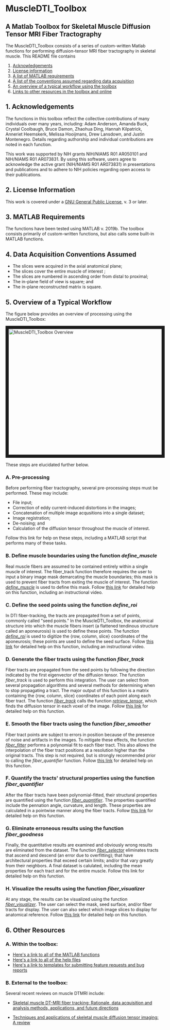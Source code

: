 # MuscleDTI_Toolbox
## A Matlab Toolbox for Skeletal Muscle Diffusion Tensor MRI Fiber Tractography 

The MuscleDTI_Toolbox consists of a series of custom-written Matlab functions for performing diffusion-tensor MRI fiber tractography in skeletal muscle. This README file contains
  1) [Acknowledgements](https://github.com/bdamon/MuscleDTI_Toolbox/blob/master/README.md#1-acknowledgements)
  2) [License information](https://github.com/bdamon/MuscleDTI_Toolbox/blob/master/README.md#2-license-information)
  3) [A list of MATLAB requirements](https://github.com/bdamon/MuscleDTI_Toolbox/blob/master/README.md#3-matlab-requirements)
  4) [A list of the conventions assumed regarding data acquisition](https://github.com/bdamon/MuscleDTI_Toolbox/blob/master/README.md#4-data-acquisition-conventions-assumed)
  5) [An overview of a typical workflow using the toolbox](https://github.com/bdamon/MuscleDTI_Toolbox/blob/master/README.md#5-overview-of-a-typical-workflow)
  6) [Links to other resources in the toolbox and online](https://github.com/bdamon/MuscleDTI_Toolbox/blob/master/README.md#6-other-resources)

## 1. Acknowledgements
The functions in this toolbox reflect the collective contributions of many individuals over many years, including: Adam Anderson, Amanda Buck, Crystal Coolbaugh, Bruce Damon, Zhaohua Ding, Hannah Kilpatrick, Anneriet Heemskerk, Melissa Hooijmans, Drew Lansdown, and Justin Montenegro. Details regarding authorship and individual contributions are noted in each function.

This work was supported by NIH grants NIH/NIAMS R01 AR050101 and NIH/NIAMS R01 AR073831. By using this software, users agree to acknowledge the active grant (NIH/NIAMS R01 AR073831) in presentations and publications and to adhere to NIH policies regarding open access to their publications. 

## 2. License Information
This work is covered under a [GNU General Public License](https://github.com/bdamon/MuscleDTI_Toolbox/blob/master/LICENSE.md), v. 3 or later.

## 3. MATLAB Requirements
The functions have been tested using MATLAB v. 2019b.  The toolbox consists primarily of custom-written functions, but also calls some built-in MATLAB functions.

## 4. Data Acquisition Conventions Assumed 
  * The slices were acquired in the axial anatomical plane;
  * The slices cover the entire muscle of interest ;
  * The slices are numbered in ascending order from distal to proximal;
  * The in-plane field of view is square; and
  * The in-plane reconstructed matrix is square.

## 5. Overview of a Typical Workflow
The figure below provides an overview of processing using the MuscleDTI_Toolbox: 

<img src="https://github.com/bdamon/MuscleDTI_Toolbox/blob/master/Images/MuscleDTI_Toolbox_Overview.png" 
alt="MuscleDTI_Toolbox Overview" width="600" height="413" border="10">

These steps are elucidated further below.

### A. Pre-processing
Before performing fiber tractography, several pre-processing steps must be performed.  These may include:
  * File input;
  * Correction of eddy current-induced distortions in the images;
  * Concatenation of multiple image acqusitions into a single dataset;
  * Image registration;
  * De-noising; and
  * Calculation of the diffusion tensor throughout the muscle of interest.

Follow this link for help on these steps, including a MATLAB script that performs many of these tasks.

### B. Define muscle boundaries using the function <i>define_muscle</i>
Real muscle fibers are assumed to be contained entirely within a single muscle of interest. The fiber_track function therefore requires the user to input a binary image mask demarcating the muscle boundaries; this mask is used to prevent fiber tracts from exiting the muscle of interest. The function [<i>define_muscle</i>](https://github.com/bdamon/MuscleDTI_Toolbox/blob/master/Matlab-Functions/define_muscle.m) is used to define this mask. Follow [this link](https://github.com/bdamon/MuscleDTI_Toolbox/blob/master/Help/Help-for-define_muscle.md) for detailed help on this function, including an instructional video.

### C. Define the seed points using the function <i>define_roi</i>
In DTI fiber-tracking, the tracts are propagated from a set of points, commonly called "seed points." In the MuscleDTI_Toolbox, the anatomical structure into which the muscle fibers insert (a flattened tendinous structure called an aponeurosis) is used to define these points. The function [<i>define_roi</i>](https://github.com/bdamon/MuscleDTI_Toolbox/blob/master/Matlab-Functions/define_roi.m) is used to digitize the {row, column, slice} coordinates of the aponeurosis; these points are used to define the seed surface. Follow [this link](https://github.com/bdamon/MuscleDTI_Toolbox/blob/master/Help/Help-for-define_roi.md) for detailed help on this function, including an instructional video.

### D. Generate the fiber tracts using the function <i>fiber_track</i>
Fiber tracts are propagated from the seed points by following the direction indicated by the first eigenvector of the diffusion tensor. The function <i>fiber_track</i> is used to perform this integration. The user can select from several propagation algorithms and several methods for determining when to stop propagating a tract. The major output of this function is a matrix containing the {row, column, slice} coordinates of each point along each fiber tract.  The function [<i>fiber_track</i>](https://github.com/bdamon/MuscleDTI_Toolbox/blob/master/Matlab-Functions/fiber_track.m) calls the function [<i>retrieve_tensor</i>](https://github.com/bdamon/MuscleDTI_Toolbox/blob/master/Matlab-Functions/retrieve_tensor.m), which finds the diffusion tensor in each voxel of the image. Follow [this link](https://github.com/bdamon/MuscleDTI_Toolbox/blob/master/Help/Help-for-fiber_track.md) for detailed help on this function.

### E. Smooth the fiber tracts using the function <i>fiber_smoother</i>
Fiber tract points are subject to errors in position because of the presence of noise and artifacts in the images. To mitigate these effects, the function [<i>fiber_fitter</i>](https://github.com/bdamon/MuscleDTI_Toolbox/blob/master/Matlab-Functions/fiber_smoother.m) performs a polynomial fit to each fiber tract. This also allows the interpolation of the fiber tract positions at a resolution higher than the original tracts.  This step is not required, but is strongly recommended prior to calling the <i>fiber_quantifier</i> function. Follow [this link](https://github.com/bdamon/MuscleDTI_Toolbox/blob/master/Help/Help-for-fiber_smoother.md) for detailed help on this function.

### F. Quantify the tracts' structural properties using the function <i>fiber_quantifier</i>
After the fiber tracts have been polynomial-fitted, their structural properties are quantified using the function [<i>fiber_quantifier</i>](https://github.com/bdamon/MuscleDTI_Toolbox/blob/master/Matlab-Functions/fiber_quantifier.m).  The properties quantified include the pennation angle, curvature, and length. These properties are calculated in a pointwise manner along the fiber tracts. Follow [this link](https://github.com/bdamon/MuscleDTI_Toolbox/blob/master/Help/Help-for-fiber_quantifier.md) for detailed help on this function.

### G. Eliminate erroneous results using the function <i>fiber_goodness</i>
Finally, the quantitative results are examined and obviously wrong results are eliminated from the dataset. The function [<i>fiber_selector</i>](https://github.com/bdamon/MuscleDTI_Toolbox/blob/master/Matlab-Functions/fiber_goodness.m) eliminates tracts that ascend and descend (an error due to overfitting); that have architectural properties that exceed certain limits; and/or that vary greatly from their neighbors. A final dataset is calulated, including the mean properties for each tract and for the entire muscle. Follow this link for detailed help on this function.

### H. Visualize the results using the function <i>fiber_visualizer</i>
At any stage, the results can be visualized using the function [<i>fiber_visualizer</i>](https://github.com/bdamon/MuscleDTI_Toolbox/blob/master/Matlab-Functions/fiber_visualizer.m). The user can select the mask, seed surface, and/or fiber tracts for display.  The user can also select which image slices to display for anatomical reference. Follow [this link](https://github.com/bdamon/MuscleDTI_Toolbox/blob/master/Help/Help-for-fiber_visualizer.md) for detailed help on this function.

## 6. Other Resources
### A. Within the toolbox:
* [Here's a link to all of the MATLAB functions](https://github.com/bdamon/MuscleDTI_Toolbox/tree/master/Matlab-Functions)
* [Here's a link to all of the help files](https://github.com/bdamon/MuscleDTI_Toolbox/tree/master/Help)
* [Here's a link to templates for submitting feature requests and bug reports](https://github.com/bdamon/MuscleDTI_Toolbox/tree/master/Issues)

### B. External to the toolbox:
Several recent reviews on muscle DTMRI include:
* [Skeletal muscle DT-MRI fiber tracking: Rationale, data acquisition and analysis methods, applications, and future directions](https://www.ncbi.nlm.nih.gov/pmc/articles/PMC5136336/)

* [Techniques and applications of skeletal muscle diffusion tensor imaging: A review](https://www.ncbi.nlm.nih.gov/pubmed/26221741)
